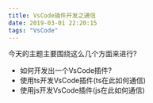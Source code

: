 ```yaml
---
title: VsCode插件开发之通信
date: 2019-03-01 22:20:15
tags: "VsCode"
---
```

今天的主题主要围绕这么几个方面来进行?
- 如何开发出一个VsCode插件?
- 使用ts开发VsCode插件(ts在此如何通信)
- 使用js开发VsCode插件(js在此如何通信)